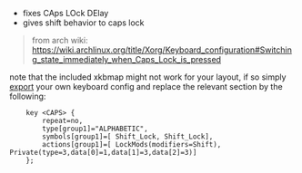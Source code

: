 - fixes CAps LOck DElay
- gives shift behavior to caps lock

> from arch wiki: https://wiki.archlinux.org/title/Xorg/Keyboard_configuration#Switching_state_immediately_when_Caps_Lock_is_pressed

note that the included xkbmap might not work for your layout, if so simply [export](https://wiki.archlinux.org/title/Xorg/Keyboard_configuration#Workaround) your own keyboard config and replace the relevant section by the following:
```
    key <CAPS> {      
        repeat=no,
        type[group1]="ALPHABETIC",
        symbols[group1]=[ Shift_Lock, Shift_Lock],
        actions[group1]=[ LockMods(modifiers=Shift), Private(type=3,data[0]=1,data[1]=3,data[2]=3)]
    };
```